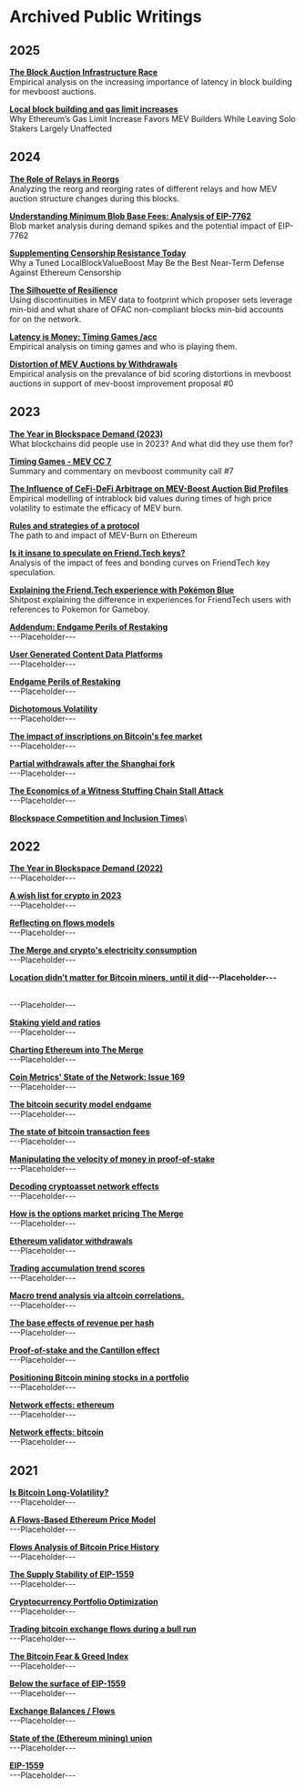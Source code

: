 # Archived Public Writings


## 2025
<b><a href="https://collective.flashbots.net/t/the-block-auction-infrastructure-race/4734">The Block Auction Infrastructure Race</a></b>\
Empirical analysis on the increasing importance of latency in block building for mevboost auctions.

<b><a href="https://x.com/Data_Always/status/1887574765038411791">Local block building and gas limit increases</a></b>\
Why Ethereum’s Gas Limit Increase Favors MEV Builders While Leaving Solo Stakers Largely Unaffected

## 2024

<b><a href="https://collective.flashbots.net/t/the-role-of-relays-in-reorgs/4247/1">The Role of Relays in Reorgs</a></b>\
Analyzing the reorg and reorging rates of different relays and how MEV auction structure changes during this blocks.

<b><a href="https://ethresear.ch/t/understanding-minimum-blob-base-fees/20489">Understanding Minimum Blob Base Fees: Analysis of EIP-7762</a></b>\
Blob market analysis during demand spikes and the potential impact of EIP-7762

<b><a href="https://hackmd.io/@dataalways/censorship-resistance-today">Supplementing Censorship Resistance Today</a></b>\
Why a Tuned LocalBlockValueBoost May Be the Best Near-Term Defense Against Ethereum Censorship

<b><a href="https://hackmd.io/@dataalways/resilience">The Silhouette of Resilience</a></b>\
Using discontinuities in MEV data to footprint which proposer sets leverage min-bid and what share of OFAC non-compliant blocks min-bid accounts for on the network.

<b><a href="https://hackmd.io/@dataalways/latency-is-money">Latency is Money: Timing Games /acc</a></b>\
Empirical analysis on timing games and who is playing them. 

<b><a href="https://hackmd.io/@dataalways/HkUH7hZ26">Distortion of MEV Auctions by Withdrawals</a></b>\
Empirical analysis on the prevalance of bid scoring distortions in mevboost auctions in support of mev-boost improvement proposal #0


## 2023

<b><a href="https://dataalways.substack.com/p/the-year-in-blockspace-demand-2023">The Year in Blockspace Demand (2023)</a></b>\
What blockchains did people use in 2023? And what did they use them for?

<b><a href="https://dataalways.mirror.xyz/-m0-bp3aZpcqa15_QbMX3MD1v9xg7VCcfGtZBR7I9Bg">Timing Games - MEV CC 7</a></b>\
Summary and commentary on mevboost community call #7

<b><a href="https://ethresear.ch/t/the-influence-of-cefi-defi-arbitrage-on-mev-boost-auction-bid-profiles/17258">The Influence of CeFi-DeFi Arbitrage on MEV-Boost Auction Bid Profiles</a></b>\
Empirical modelling of intrablock bid values during times of high price volatility to estimate the efficacy of MEV burn.

<b><a href="https://dataalways.substack.com/p/rules-and-strategies-of-a-protocol">Rules and strategies of a protocol</a></b>\
The path to and impact of MEV-Burn on Ethereum

<b><a href="https://dataalways.substack.com/p/friendtech-speculation">Is it insane to speculate on Friend.Tech keys?</a></b>\
Analysis of the impact of fees and bonding curves on FriendTech key speculation.

<b><a href="https://dataalways.mirror.xyz/h0ro-UxIzQpesctpnO4i0TEJQ5nayNdMMUHEAf7to2Y">Explaining the Friend.Tech experience with Pokémon Blue</a></b>\
Shitpost explaining the difference in experiences for FriendTech users with references to Pokemon for Gameboy.

<b><a href="https://dataalways.substack.com/p/addendum-endgame-perils-of-restaking">Addendum: Endgame Perils of Restaking</a></b>\
---Placeholder---

<b><a href="https://dataalways.mirror.xyz/ux4tGG82fgB8hE6SWXGk6nRFdQWa55lsNiK0ayXanik">User Generated Content Data Platforms</a></b>\
---Placeholder---

<b><a href="https://dataalways.substack.com/p/endgame-perils-of-restaking">Endgame Perils of Restaking</a></b>\
---Placeholder---

<b><a href="https://dataalways.mirror.xyz/jrbEtfn76a-s_4LMZwoYWZqQUqp6j1VRRP1U_SKO9rs">Dichotomous Volatility</a></b>\
---Placeholder---

<b><a href="https://dataalways.substack.com/p/the-impact-of-inscriptions-on-bitcoins">The impact of inscriptions on Bitcoin's fee market</a></b>\
---Placeholder---

<b><a href="https://dataalways.substack.com/p/partial-withdrawals-after-the-shanghai">Partial withdrawals after the Shanghai fork</a></b>\
---Placeholder---

<b><a href="https://dataalways.mirror.xyz/ql-UNhjNZ6M70g4KvDDVUvBZJDA6yMwwvYBFR8XN7Es">The Economics of a Witness Stuffing Chain Stall Attack</a></b>\
---Placeholder---

<b><a href="https://dataalways.substack.com/p/blockspace-competition-and-inclusion">Blockspace Competition and Inclusion Times</a></b>\

## 2022

<b><a href="https://dataalways.substack.com/p/the-year-in-blockspace-demand">The Year in Blockspace Demand (2022)</a></b>\
---Placeholder---

<b><a href="https://dataalways.mirror.xyz/Fc6aEzsjfgK-WApedCfBw3eDXlirhlsqQy7nv7LRvM4">A wish list for crypto in 2023</a></b>\
---Placeholder---

<b><a href="https://dataalways.mirror.xyz/ThGtnt7ElO4sUXSmeNwtOVm4nYNtwczPPNXQluuccHs">Reflecting on flows models</a></b>\
---Placeholder---

<b><a href="https://dataalways.substack.com/p/the-merge-and-cryptos-electricity">The Merge and crypto's electricity consumption</a></b>\
---Placeholder---

<b><a href="https://compassmining.io/education/location-didnt-matter-for-bitcoin-miners-until-it-did/">Location didn’t matter for Bitcoin miners, until it did</a>---Placeholder---

</b>\
---Placeholder---

<b><a href="https://dataalways.substack.com/p/staking-yield-and-ratios">Staking yield and ratios</a></b>\
---Placeholder---

<b><a href="https://dataalways.substack.com/p/charting-ethereum-into-the-merge">Charting Ethereum into The Merge</a></b>\
---Placeholder---

<b><a href="https://coinmetrics.substack.com/p/state-of-the-network-issue-169">Coin Metrics' State of the Network: Issue 169</a></b>\
---Placeholder---

<b><a href="https://dataalways.substack.com/p/bitcoin-security-endgame">The bitcoin security model endgame</a></b>\
---Placeholder---

<b><a href="https://dataalways.substack.com/p/bitcoin-transaction-fees">The state of bitcoin transaction fees</a></b>\
---Placeholder---

<b><a href="https://dataalways.substack.com/p/manipulating-the-velocity-of-money">Manipulating the velocity of money in proof-of-stake</a></b>\
---Placeholder---

<b><a href="https://dataalways.substack.com/p/decoding-cryptoasset-network-effects">Decoding cryptoasset network effects</a></b>\
---Placeholder---

<b><a href="https://dataalways.substack.com/p/how-is-the-options-market-pricing">How is the options market pricing The Merge</a></b>\
---Placeholder---

<b><a href="https://dataalways.substack.com/p/ethereum-validator-withdrawals">Ethereum validator withdrawals</a></b>\
---Placeholder---

<b><a href="https://dataalways.substack.com/p/accumulation-trend-scores">Trading accumulation trend scores</a></b>\
---Placeholder---

<b><a href="https://dataalways.substack.com/p/macro-via-altcoins">Macro trend analysis via altcoin correlations.</a></b>\
---Placeholder---

<b><a href="https://compassmining.io/education/effects-of-revenue-per-hash/">The base effects of revenue per hash</a></b>\
---Placeholder---

<b><a href="https://dataalways.substack.com/p/pos-cantillon-effect">Proof-of-stake and the Cantillon effect</a></b>\
---Placeholder---

<b><a href="https://compassmining.io/education/bitcoin-mining-stocks-portfolio/">Positioning Bitcoin mining stocks in a portfolio</a></b>\
---Placeholder---

<b><a href="https://dataalways.substack.com/p/network-effects-ethereum">Network effects: ethereum</a></b>\
---Placeholder---

<b><a href="https://dataalways.substack.com/p/network-effects-bitcoin">Network effects: bitcoin</a></b>\
---Placeholder---


## 2021

<b><a href="https://dataalways.substack.com/p/is-bitcoin-long-volatility">Is Bitcoin Long-Volatility?</a></b>\
---Placeholder---

<b><a href="https://dataalways.substack.com/p/a-flows-based-ethereum-price-model">A Flows-Based Ethereum Price Model</a></b>\
---Placeholder---

<b><a href="https://dataalways.substack.com/p/flows-analysis-of-bitcoin-price-history">Flows Analysis of Bitcoin Price History</a></b>\
---Placeholder---

<b><a href="https://dataalways.substack.com/p/the-supply-stability-of-eip-1559">The Supply Stability of EIP-1559</a></b>\
---Placeholder---

<b><a href="https://dataalways.substack.com/p/cryptocurrency-portfolio-optimization">Cryptocurrency Portfolio Optimization</a></b>\
---Placeholder---

<b><a href="https://dataalways.substack.com/p/trading-bitcoin-exchange-flows-during">Trading bitcoin exchange flows during a bull run</a></b>\
---Placeholder---

<b><a href="https://dataalways.substack.com/p/the-bitcoin-fear-and-greed-index">The Bitcoin Fear & Greed Index</a></b>\
---Placeholder---

<b><a href="https://dataalways.substack.com/p/below-the-surface-of-eip-1559">Below the surface of EIP-1559</a></b>\
---Placeholder---

<b><a href="https://dataalways.substack.com/p/exchange-balances-flows">Exchange Balances / Flows</a></b>\
---Placeholder---

<b><a href="https://dataalways.substack.com/p/ethereum-on-chain-state-of-the-mining">State of the (Ethereum mining) union</a></b>\
---Placeholder---

<b><a href="https://dataalways.substack.com/p/ethereum-on-chain-eip-1559">EIP-1559</a></b>\
---Placeholder---


